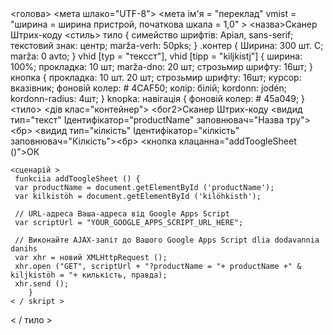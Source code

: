 <!DOCTYPE html >
<html lang="en">
<голова>
    <мета шлако="UTF-8">
    <мета ім'я = "переклад" vmist = "ширина = ширина пристрой, початкова шкала = 1,0" >
    <назва>Сканер Штрих-коду</назва>
    <стиль>
 тило {
 симейство шрифтів: Аріал, sans-serif;
 текстовий знак: центр;
 marža-verh: 50pks;
        }
 .контер {
 Ширина: 300 шт. С;
 marža: 0 avto;
        }
 vhid [typ = "тексст"], vhid [tipp = "kiljkistj"] {
 ширина: 100%;
 прокладка: 10 шт;
 marža-dno: 20 шт;
 строзьмир шрифту: 16шт;
        }
 кнопка {
 прокладка: 10 шт. 20 шт;
 строзьмир шрифту: 16шт;
 курсор: вказівник;
 фоновій колер: # 4CAF50;
 колір: білій;
 kordonn: jodén;
 kordonn-radius: 4шт;
        }
 knopka: навігація {
 фоновій колер: # 45a049;
        }
    </стиль>
</голова>
<тило>
    <дів клас="контейнер">
        <бог2>Сканер Штрих-коду</бог2>
        <видид тип="текст" Ідентифікатор="productName" заповнювач="Назва тру"><бр>
        <видид тип="кілкість" Ідентифікатор="кілкість" заповнювач="Кілкість"><бр>
        <кнопка клацанна="addToogleSheet ()">ОК</кнопка>
    </дів>

    <сценарій >
     funkciia addToogleSheet () {
     var productName = document.getElementById ('productName');
     var kilkistöh = document.getElementById ('kilöhkisth');

     // URL-адреса Ваша-адреса від Google Apps Script
     var scriptUrl = "YOUR_GOOGLE_APPS_SCRIPT_URL_HERE";

     // Виконайте AJAX-запіт до Вашого Google Apps Script dlia dodavannia danihs
     var xhr = новий XMLHttpRequest ();
     xhr.open ("GET", scriptUrl + "?productName = "+ productName +" & kiljkistöh = "+ килькість, правда);
     xhr.send ();
        }
    < / skript >
< / тило >
</html>
